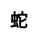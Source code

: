 ---
title: 蛇
layout: zodiac/single
description: 生肖信息 - 蛇.
js: ["js/luck/constellation/single.js"]
css: ["css/luck/constellation/single.css"]
---